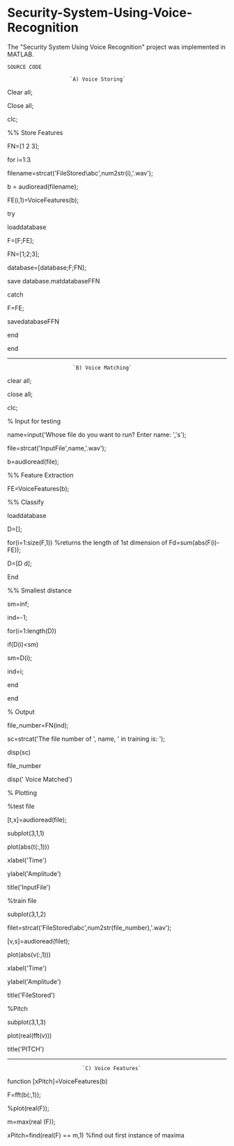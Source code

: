 # Security-System-Using-Voice-Recognition
The "Security System Using Voice Recognition" project was implemented in MATLAB.  

`SOURCE CODE`

                        `A) Voice Storing`

Clear all;

Close all;

clc;

%% Store Features

FN=[1 2 3];

for i=1:3

filename=strcat('FileStored\abc',num2str(i),'.wav');

b = audioread(filename);

FE(i,1)=VoiceFeatures(b);

try

loaddatabase

F=[F;FE];

FN=[1;2;3];

database=[database;F;FN];

save database.matdatabaseFFN

catch

F=FE;

savedatabaseFFN

end

end


*****
                         `B) Voice Matching`

clear all;

close all;

clc;

% Input for testing

name=input('Whose file do you want to run? Enter name: ','s');

file=strcat('InputFile\',name,'.wav');

b=audioread(file);

%% Feature Extraction

FE=VoiceFeatures(b);

%% Classify

loaddatabase

D=[];

for(i=1:size(F,1)) %returns the length of 1st dimension of Fd=sum(abs(F(i)-FE));

D=[D d];

End

%% Smallest distance

sm=inf;

ind=-1;

for(i=1:length(D))

if(D(i)<sm)

sm=D(i);

ind=i;

end

end

% Output

file_number=FN(ind);

sc=strcat('The file number of ', name, ' in training is: ');

disp(sc)

file_number

disp(' Voice Matched')

% Plotting

%test file 

[t,x]=audioread(file);

subplot(3,1,1)

plot(abs(t(:,1)))

xlabel('Time')

ylabel('Amplitude')

title('InputFile')

%train file 

subplot(3,1,2)

filet=strcat('FileStored\abc',num2str(file_number),'.wav');

[v,s]=audioread(filet);

plot(abs(v(:,1)))

xlabel('Time')

ylabel('Amplitude')

title('FileStored')

%Pitch

subplot(3,1,3)

plot(real(fft(v)))

title('PITCH')


************
                            `C) Voice Features`

function [xPitch]=VoiceFeatures(b)

F=fft(b(:,1));

%plot(real(F));

m=max(real (F));

xPitch=find(real(F) == m,1) %find out first instance of maxima


